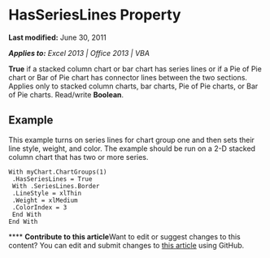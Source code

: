 
# HasSeriesLines Property

 **Last modified:** June 30, 2011

 _**Applies to:** Excel 2013 | Office 2013 | VBA_

 **True** if a stacked column chart or bar chart has series lines or if a Pie of Pie chart or Bar of Pie chart has connector lines between the two sections. Applies only to stacked column charts, bar charts, Pie of Pie charts, or Bar of Pie charts. Read/write **Boolean**.


## Example

This example turns on series lines for chart group one and then sets their line style, weight, and color. The example should be run on a 2-D stacked column chart that has two or more series.


```
With myChart.ChartGroups(1) 
 .HasSeriesLines = True 
 With .SeriesLines.Border 
 .LineStyle = xlThin 
 .Weight = xlMedium 
 .ColorIndex = 3 
 End With 
End With
```


****   **Contribute to this article**Want to edit or suggest changes to this content? You can edit and submit changes to  [this article](https://github.com/jhershey00/VBA_Excel_Test/OpenXMLCon/articles/fd101b78-4499-31bd-1243-47738c1eb00f.md) using GitHub.

